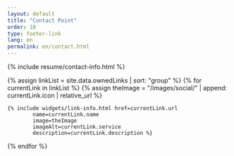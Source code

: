 ```yaml
---
layout: default
title: "Contact Point"
order: 10
type: footer-link
lang: en
permalink: en/contact.html
---
```


{% include resume/contact-info.html %}

<div class="row mt-3">
{% assign linkList = site.data.ownedLinks | sort: "group" %}
{% for currentLink in linkList %}
    {% assign theImage = "/images/social/" | append: currentLink.icon | relative_url %}
    
    {% include widgets/link-info.html href=currentLink.url 
            name=currentLink.name
            image=theImage 
            imageAlt=currentLink.service 
            description=currentLink.description %}
{% endfor %}
</div>

